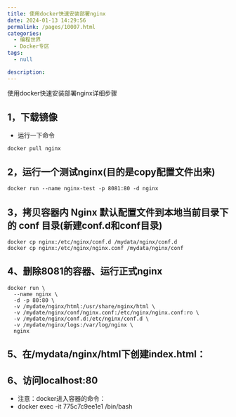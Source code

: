 ```yaml
---
title: 使用docker快速安装部署nginx
date: 2024-01-13 14:29:56
permalink: /pages/10007.html
categories: 
  - 编程世界
  - Docker专区
tags: 
  - null

description: 
---
```


使用docker快速安装部署nginx详细步骤


## 1，下载镜像
- 运行一下命令

```shell
docker pull nginx
```

## 2，运行一个测试nginx(目的是copy配置文件出来)

```dockerfile
docker run --name nginx-test -p 8081:80 -d nginx
```

## 3，拷贝容器内 Nginx 默认配置文件到本地当前目录下的 conf 目录(新建conf.d和conf目录)
```shell
docker cp nginx:/etc/nginx/conf.d /mydata/nginx/conf.d
docker cp nginx:/etc/nginx/nginx.conf /mydata/nginx/conf
```


## 4、删除8081的容器、运行正式nginx

```
docker run \
  --name nginx \
  -d -p 80:80 \
  -v /mydate/nginx/html:/usr/share/nginx/html \
  -v /mydate/nginx/conf/nginx.conf:/etc/nginx/nginx.conf:ro \
  -v /mydate/nginx/conf.d:/etc/nginx/conf.d \
  -v /mydate/nginx/logs:/var/log/nginx \
  nginx
```

## 5、在/mydata/nginx/html下创建index.html：

## 6、访问localhost:80

- 注意：docker进入容器的命令：
- docker exec -it 775c7c9ee1e1 /bin/bash